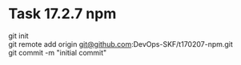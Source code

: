 # Task 17.2.7 npm

git init  
git remote add origin git@github.com:DevOps-SKF/t170207-npm.git  
git commit -m "initial commit"  

